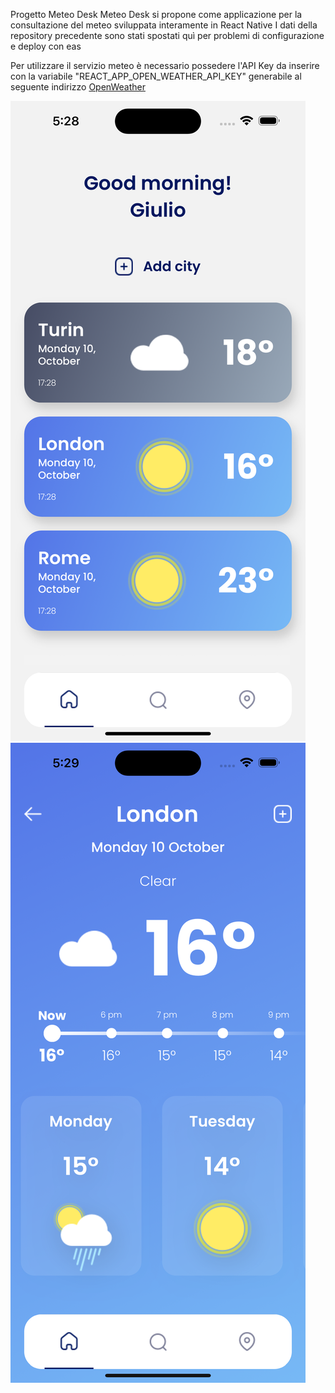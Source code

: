 Progetto Meteo Desk
Meteo Desk si propone come applicazione per la consultazione del meteo sviluppata interamente in React Native
I dati della repository precedente sono stati spostati quì per problemi di configurazione e deploy con eas

Per utilizzare il servizio meteo è necessario possedere l'API Key da inserire con la variabile "REACT_APP_OPEN_WEATHER_API_KEY" generabile al seguente indirizzo <a href="https://openweathermap.org/api">OpenWeather<a>

  
<img src="https://github.com/Giulio987/meteo-rn/blob/main/assets/app_img_1.png" alt="IMG_1" style="height: 350 !important;width: auto !important;" ></a>
<img src="https://github.com/Giulio987/meteo-rn/blob/main/assets/app_img_2.png" alt="IMG_2" style="height: 350 !important;width: auto !important;" ></a>
